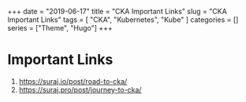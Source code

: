 +++
date = "2019-06-17"
title = "CKA Important Links"
slug = "CKA Important Links"
tags = [
    "CKA",
    "Kubernetes",
    "Kube"
]
categories = []
series = ["Theme", "Hugo"]
+++




# Important Links

1. https://suraj.io/post/road-to-cka/
2. https://suraj.pro/post/journey-to-cka/
